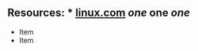 **Resources:**
    * [linux.com](https://www.kernel.org/)
*one*
**one**
***one***
---------------
 * Item
 * Item
